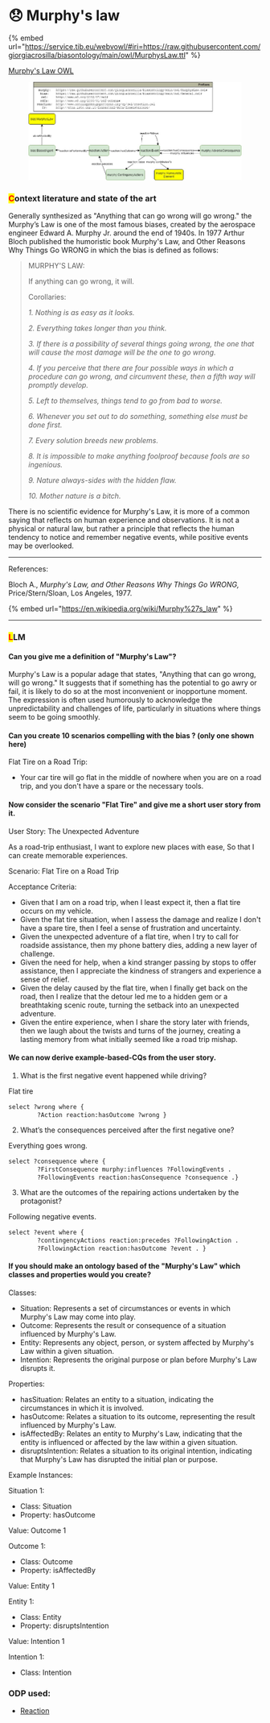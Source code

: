 # 😞 Murphy's law

{% embed url="https://service.tib.eu/webvowl/#iri=https://raw.githubusercontent.com/giorgiacrosilla/biasontology/main/owl/MurphysLaw.ttl" %}

[Murphy's Law OWL](https://raw.githubusercontent.com/giorgiacrosilla/biasontology/main/owl/MurphysLaw.owl)

<figure><img src="../../uml/giorgiabias-murphy2.jpg" alt=""><figcaption></figcaption></figure>

### <mark style="color:red;">C</mark>ontext literature and state of the art

Generally synthesized as "Anything that can go wrong will go wrong." the Murphy’s Law is one of the most famous biases, created by the aerospace engineer Edward A. Murphy Jr. around the end of 1940s. In 1977 Arthur Bloch published the humoristic book Murphy's Law, and Other Reasons Why Things Go WRONG in which the bias is defined as follows:

> MURPHY'S LAW:
>
> If anything can go wrong, it will.
>
> Corollaries:
>
> _1. Nothing is as easy as it looks._
>
> _2. Everything takes longer than you think._
>
> _3. If there is a possibility of several things going wrong, the one that will cause the most damage will be the one to go wrong._
>
> _4. If you perceive that there are four possible ways in which a procedure can go wrong, and circumvent these, then a fifth way will promptly develop._
>
> _5. Left to themselves, things tend to go from bad to worse._
>
> _6. Whenever you set out to do something, something else must be done first._
>
> _7. Every solution breeds new problems._
>
> _8. It is impossible to make anything foolproof because fools are so ingenious._
>
> _9. Nature always-sides with the hidden flaw._
>
> _10. Mother nature is a bitch._

There is no scientific evidence for Murphy's Law, it is more of a common saying that reflects on human experience and observations. It is not a physical or natural law, but rather a principle that reflects the human tendency to notice and remember negative events, while positive events may be overlooked.

***

References:

Bloch A., _Murphy's Law, and Other Reasons Why Things Go WRONG,_ Price/Stern/Sloan, Los Angeles, 1977.

{% embed url="https://en.wikipedia.org/wiki/Murphy%27s_law" %}

***

### <mark style="color:red;">L</mark>LM

#### Can you give me a definition of "Murphy's Law"?

Murphy's Law is a popular adage that states, "Anything that can go wrong, will go wrong." It suggests that if something has the potential to go awry or fail, it is likely to do so at the most inconvenient or inopportune moment. The expression is often used humorously to acknowledge the unpredictability and challenges of life, particularly in situations where things seem to be going smoothly.

#### Can you create 10 scenarios compelling with the bias ? (only one shown here)

Flat Tire on a Road Trip:

* Your car tire will go flat in the middle of nowhere when you are on a road trip, and you don't have a spare or the necessary tools.

#### Now consider the scenario "Flat Tire" and give me a short user story from it.

User Story: The Unexpected Adventure

As a road-trip enthusiast, I want to explore new places with ease, So that I can create memorable experiences.

Scenario: Flat Tire on a Road Trip

Acceptance Criteria:

* Given that I am on a road trip, when I least expect it, then a flat tire occurs on my vehicle.
* Given the flat tire situation, when I assess the damage and realize I don't have a spare tire, then I feel a sense of frustration and uncertainty.
* Given the unexpected adventure of a flat tire, when I try to call for roadside assistance, then my phone battery dies, adding a new layer of challenge.
* Given the need for help, when a kind stranger passing by stops to offer assistance, then I appreciate the kindness of strangers and experience a sense of relief.
* Given the delay caused by the flat tire, when I finally get back on the road, then I realize that the detour led me to a hidden gem or a breathtaking scenic route, turning the setback into an unexpected adventure.
* Given the entire experience, when I share the story later with friends, then we laugh about the twists and turns of the journey, creating a lasting memory from what initially seemed like a road trip mishap.

#### We can now derive example-based-CQs from the user story.

1. What is the first negative event happened while driving?

&#x20;        Flat tire

```sparql
select ?wrong where { 
		?Action reaction:hasOutcome ?wrong }
```

2. What’s the consequences perceived after the first negative one?

&#x20;       Everything goes wrong.

```sparql
select ?consequence where {
		?FirstConsequence murphy:influences ?FollowingEvents .
		?FollowingEvents reaction:hasConsequence ?consequence .}
```

3. What are the outcomes of the repairing actions undertaken by the protagonist?

&#x20;       Following negative events.

```sparql
select ?event where {
		?contingencyActions reaction:precedes ?FollowingAction . 
		?FollowingAction reaction:hasOutcome ?event . }
```

#### If you should make an ontology based of the "Murphy's Law" which classes and properties would you create?

Classes:

* Situation: Represents a set of circumstances or events in which Murphy's Law may come into play.
* Outcome: Represents the result or consequence of a situation influenced by Murphy's Law.
* Entity: Represents any object, person, or system affected by Murphy's Law within a given situation.
* Intention: Represents the original purpose or plan before Murphy's Law disrupts it.

Properties:

* hasSituation: Relates an entity to a situation, indicating the circumstances in which it is involved.
* hasOutcome: Relates a situation to its outcome, representing the result influenced by Murphy's Law.
* isAffectedBy: Relates an entity to Murphy's Law, indicating that the entity is influenced or affected by the law within a given situation.
* disruptsIntention: Relates a situation to its original intention, indicating that Murphy's Law has disrupted the initial plan or purpose.

Example Instances:

Situation 1:

* Class: Situation
* Property: hasOutcome

Value: Outcome 1

Outcome 1:

* Class: Outcome
* Property: isAffectedBy

Value: Entity 1

Entity 1:

* Class: Entity
* Property: disruptsIntention

Value: Intention 1

Intention 1:

* Class: Intention

### ODP used:

* [Reaction](http://ontologydesignpatterns.org/wiki/Submissions:Reaction)
